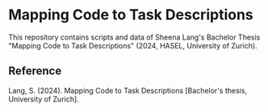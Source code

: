 # Mapping Code to Task Descriptions


This repository contains scripts and data of Sheena Lang's Bachelor Thesis "Mapping Code to Task Descriptions" (2024, HASEL, University of Zurich).

## Reference

Lang, S. (2024). Mapping Code to Task Descriptions [Bachelor's thesis, University of Zurich].

